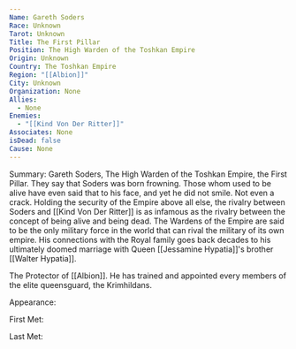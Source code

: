 ```yaml
---
Name: Gareth Soders
Race: Unknown
Tarot: Unknown
Title: The First Pillar
Position: The High Warden of the Toshkan Empire
Origin: Unknown
Country: The Toshkan Empire
Region: "[[Albion]]"
City: Unknown
Organization: None
Allies:
  - None
Enemies:
  - "[[Kind Von Der Ritter]]"
Associates: None
isDead: false
Cause: None
---
```

Summary:
Gareth Soders, The High Warden of the Toshkan Empire, the First Pillar. They say that Soders was born frowning. Those whom used to be alive have even said that to his face, and yet he did not smile. Not even a crack. Holding the security of the Empire above all else, the rivalry between Soders and [[Kind Von Der Ritter]] is as infamous as the rivalry between the concept of being alive and being dead. The Wardens of the Empire are said to be the only military force in the world that can rival the military of its own empire. His connections with the Royal family goes back decades to his ultimately doomed marriage with Queen [[Jessamine Hypatia]]'s brother [[Walter Hypatia]].

The Protector of [[Albion]]. He has trained and appointed every members of the elite queensguard, the Krimhildans. 

Appearance: 

First Met: 

Last Met: 
